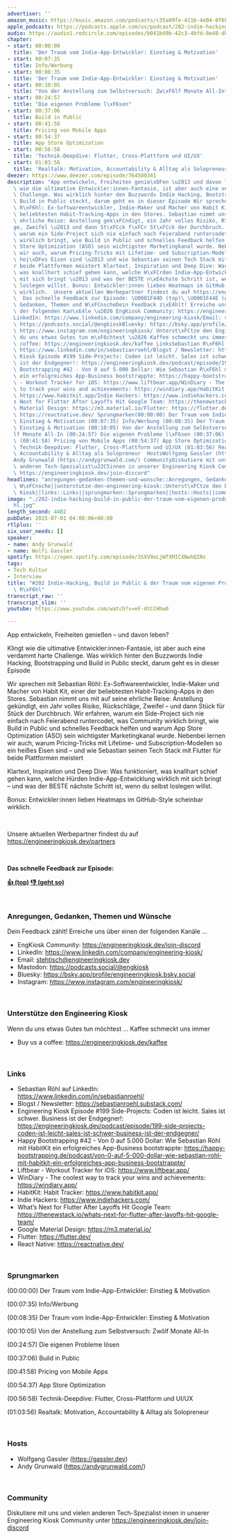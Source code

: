 ```yaml
---
advertiser: ''
amazon_music: https://music.amazon.com/podcasts/c35a09fe-4116-4e04-8f68-77d61b112e46/episodes/8e23ba8f-85a9-4a58-b356-c171f1f454ca/engineering-kiosk-202-indie-hacking-build-in-public-der-traum-vom-eigenen-produkt-mit-sebastian-r%C3%B6hl
apple_podcasts: https://podcasts.apple.com/us/podcast/202-indie-hacking-build-in-public-der-traum-vom-eigenen/id1603082924?i=1000715233452&uo=4
audio: https://audio1.redcircle.com/episodes/b041b49b-42c3-4bfd-8e48-dbd422740928/stream.mp3
chapter:
- start: 00:00:00
  title: 'Der Traum vom Indie-App-Entwickler: Einstieg & Motivation'
- start: 00:07:35
  title: Info/Werbung
- start: 00:08:35
  title: 'Der Traum vom Indie-App-Entwickler: Einstieg & Motivation'
- start: 00:10:05
  title: "Von der Anstellung zum Selbstversuch: Zw\xF6lf Monate All-In"
- start: 00:24:57
  title: "Die eigenen Probleme l\xF6sen"
- start: 00:37:06
  title: Build in Public
- start: 00:41:58
  title: Pricing von Mobile Apps
- start: 00:54:37
  title: App Store Optimization
- start: 00:56:58
  title: 'Technik-Deepdive: Flutter, Cross-Plattform und UI/UX'
- start: 01:03:56
  title: 'Realtalk: Motivation, Accountability & Alltag als Solopreneur'
deezer: https://www.deezer.com/episode/764500341
description: "App entwickeln, Freiheiten genie\xDFen \u2013 und davon leben? Klingt\
  \ wie die ultimative Entwickler:innen-Fantasie, ist aber auch eine verdammt harte\
  \ Challenge. Was wirklich hinter den Buzzwords Indie Hacking, Bootstrapping und\
  \ Build in Public steckt, darum geht es in dieser Episode Wir sprechen mit Sebastian\
  \ R\xF6hl: Ex-Softwareentwickler, Indie-Maker und Macher von Habit Kit, einer der\
  \ beliebtesten Habit-Tracking-Apps in den Stores. Sebastian nimmt uns mit auf seine\
  \ ehrliche Reise: Anstellung gek\xFCndigt, ein Jahr volles Risiko, R\xFCckschl\xE4\
  ge, Zweifel \u2013 und dann St\xFCck f\xFCr St\xFCck der Durchbruch. Wir erfahren,\
  \ warum ein Side-Project sich nie einfach nach Feierabend runtercodet, was Community\
  \ wirklich bringt, wie Build in Public und schnelles Feedback helfen und warum App\
  \ Store Optimization (ASO) sein wichtigster Marketingkanal wurde. Nebenbei lernen\
  \ wir auch, warum Pricing-Tricks mit Lifetime- und Subscription-Modellen so ein\
  \ hei\xDFes Eisen sind \u2013 und wie Sebastian seinen Tech Stack mit Flutter f\xFC\
  r beide Plattformen meistert Klartext, Inspiration und Deep Dive: Was funktioniert,\
  \ was knallhart schief gehen kann, welche H\xFCrden Indie-App-Entwicklung wirklich\
  \ mit sich bringt \u2013 und was der BESTE n\xE4chste Schritt ist, wenn du selbst\
  \ loslegen willst. Bonus: Entwickler:innen lieben Heatmaps im GitHub-Style scheinbar\
  \ wirklich.  Unsere aktuellen Werbepartner findest du auf https://engineeringkiosk.dev/partners\
  \  Das schnelle Feedback zur Episode: \U0001F44D (top)\_\U0001F44E (geht so)  Anregungen,\
  \ Gedanken, Themen und W\xFCnscheDein Feedback z\xE4hlt! Erreiche uns \xFCber einen\
  \ der folgenden Kan\xE4le \u2026 EngKiosk Community: https://engineeringkiosk.dev/join-discord\_\
  LinkedIn: https://www.linkedin.com/company/engineering-kiosk/Email: stehtisch@engineeringkiosk.devMastodon:\
  \ https://podcasts.social/@engkioskBluesky: https://bsky.app/profile/engineeringkiosk.bsky.socialInstagram:\
  \ https://www.instagram.com/engineeringkiosk/ Unterst\xFCtze den Engineering KioskWenn\
  \ du uns etwas Gutes tun m\xF6chtest \u2026 Kaffee schmeckt uns immer\_ Buy us a\
  \ coffee: https://engineeringkiosk.dev/kaffee LinksSebastian R\xF6hl auf LinkedIn:\
  \ https://www.linkedin.com/in/sebastianroehl/Blogst / Newsletter: https://sebastianroehl.substack.com/Engineering\
  \ Kiosk Episode #199 Side-Projects: Coden ist leicht. Sales ist schwer. Business\
  \ ist der Endgegner!: https://engineeringkiosk.dev/podcast/episode/199-side-projects-coden-ist-leicht-sales-ist-schwer-business-ist-der-endgegner/Happy\
  \ Bootstrapping #42 - Von 0 auf 5.000 Dollar: Wie Sebastian R\xF6hl mit HabitKit\
  \ ein erfolgreiches App-Business bootstrappte: https://happy-bootstrapping.de/podcast/von-0-auf-5-000-dollar-wie-sebastian-rohl-mit-habitkit-ein-erfolgreiches-app-business-bootstrappte/Liftbear\
  \ - Workout Tracker for iOS: https://www.liftbear.app/WinDiary - The coolest way\
  \ to track your wins and achievements: https://windiary.app/HabitKit: Habit Tracker:\
  \ https://www.habitkit.app/Indie Hackers: https://www.indiehackers.com/What\u2019\
  s Next for Flutter After Layoffs Hit Google Team: https://thenewstack.io/whats-next-for-flutter-after-layoffs-hit-google-team/Google\
  \ Material Design: https://m3.material.io/Flutter: https://flutter.dev/React Native:\
  \ https://reactnative.dev/ Sprungmarken(00:00:00) Der Traum vom Indie-App-Entwickler:\
  \ Einstieg & Motivation (00:07:35) Info/Werbung (00:08:35) Der Traum vom Indie-App-Entwickler:\
  \ Einstieg & Motivation (00:10:05) Von der Anstellung zum Selbstversuch: Zw\xF6\
  lf Monate All-In (00:24:57) Die eigenen Probleme l\xF6sen (00:37:06) Build in Public\
  \ (00:41:58) Pricing von Mobile Apps (00:54:37) App Store Optimization (00:56:58)\
  \ Technik-Deepdive: Flutter, Cross-Plattform und UI/UX (01:03:56) Realtalk: Motivation,\
  \ Accountability & Alltag als Solopreneur  HostsWolfgang Gassler (https://gassler.dev)\_\
  Andy Grunwald (https://andygrunwald.com/) CommunityDiskutiere mit uns und vielen\
  \ anderen Tech-Spezialist\u22C5innen in unserer Engineering Kiosk Community unter\
  \ https://engineeringkiosk.dev/join-discord"
headlines: "anregungen-gedanken-themen-und-wunsche::Anregungen, Gedanken, Themen und\
  \ W\xFCnsche||unterstutze-den-engineering-kiosk::Unterst\xFCtze den Engineering\
  \ Kiosk||links::Links||sprungmarken::Sprungmarken||hosts::Hosts||community::Community"
image: "./202-indie-hacking-build-in-public-der-traum-vom-eigenen-produkt-mit-sebastian-r\xF6\
  hl.jpg"
length_second: 4482
pubDate: 2025-07-01 04:00:06+00:00
rtlplus: ''
six_user_needs: []
speaker:
- name: Andy Grunwald
- name: Wolfi Gassler
spotify: https://open.spotify.com/episode/3SXV9oLjWfXMICXNwhQINs
tags:
- Tech Kultur
- Interview
title: "#202 Indie-Hacking, Build in Public & der Traum vom eigenen Produkt mit Sebastian\
  \ R\xF6hl"
transcript_raw: ''
transcript_slim: ''
youtube: https://www.youtube.com/watch?v=eF-dtCCHhw0

---
```

<p>App entwickeln, Freiheiten genießen – und davon leben?</p><p>Klingt wie die ultimative Entwickler:innen-Fantasie, ist aber auch eine verdammt harte Challenge. Was wirklich hinter den Buzzwords Indie Hacking, Bootstrapping und Build in Public steckt, darum geht es in dieser Episode</p><p>Wir sprechen mit Sebastian Röhl: Ex-Softwareentwickler, Indie-Maker und Macher von Habit Kit, einer der beliebtesten Habit-Tracking-Apps in den Stores. Sebastian nimmt uns mit auf seine ehrliche Reise: Anstellung gekündigt, ein Jahr volles Risiko, Rückschläge, Zweifel – und dann Stück für Stück der Durchbruch. Wir erfahren, warum ein Side-Project sich nie einfach nach Feierabend runtercodet, was Community wirklich bringt, wie Build in Public und schnelles Feedback helfen und warum App Store Optimization (ASO) sein wichtigster Marketingkanal wurde. Nebenbei lernen wir auch, warum Pricing-Tricks mit Lifetime- und Subscription-Modellen so ein heißes Eisen sind – und wie Sebastian seinen Tech Stack mit Flutter für beide Plattformen meistert</p><p>Klartext, Inspiration und Deep Dive: Was funktioniert, was knallhart schief gehen kann, welche Hürden Indie-App-Entwicklung wirklich mit sich bringt – und was der BESTE nächste Schritt ist, wenn du selbst loslegen willst.</p><p>Bonus: Entwickler:innen lieben Heatmaps im GitHub-Style scheinbar wirklich.</p><p><br></p><p>Unsere aktuellen Werbepartner findest du auf <a href="https://engineeringkiosk.dev/partners">https://engineeringkiosk.dev/partners</a></p><p><br></p><p><strong>Das schnelle Feedback zur Episode:</strong></p><p><a href="https://api.openpodcast.dev/feedback/202/upvote" rel="nofollow"><strong>👍 (top)</strong></a><strong> </strong><a href="https://api.openpodcast.dev/feedback/202/downvote" rel="nofollow"><strong>👎 (geht so)</strong></a></p><p><br></p><h3 id="anregungen-gedanken-themen-und-wunsche">Anregungen, Gedanken, Themen und Wünsche</h3><p>Dein Feedback zählt! Erreiche uns über einen der folgenden Kanäle …</p><ul><li>EngKiosk Community: <a href="https://engineeringkiosk.dev/join-discord">https://engineeringkiosk.dev/join-discord</a> </li><li>LinkedIn: <a href="https://www.linkedin.com/company/engineering-kiosk/" rel="nofollow">https://www.linkedin.com/company/engineering-kiosk/</a></li><li>Email: <a href="mailto:stehtisch@engineeringkiosk.dev" rel="nofollow">stehtisch@engineeringkiosk.dev</a></li><li>Mastodon: <a href="https://podcasts.social/@engkiosk" rel="nofollow">https://podcasts.social/@engkiosk</a></li><li>Bluesky: <a href="https://bsky.app/profile/engineeringkiosk.bsky.social" rel="nofollow">https://bsky.app/profile/engineeringkiosk.bsky.social</a></li><li>Instagram: <a href="https://www.instagram.com/engineeringkiosk/" rel="nofollow">https://www.instagram.com/engineeringkiosk/</a></li></ul><p><br></p><h3 id="unterstutze-den-engineering-kiosk">Unterstütze den Engineering Kiosk</h3><p>Wenn du uns etwas Gutes tun möchtest … Kaffee schmeckt uns immer </p><ul><li>Buy us a coffee: <a href="https://engineeringkiosk.dev/kaffee">https://engineeringkiosk.dev/kaffee</a></li></ul><p><br></p><h3 id="links">Links</h3><ul><li>Sebastian Röhl auf LinkedIn: <a href="https://www.linkedin.com/in/sebastianroehl/" rel="nofollow">https://www.linkedin.com/in/sebastianroehl/</a></li><li>Blogst / Newsletter: <a href="https://sebastianroehl.substack.com/" rel="nofollow">https://sebastianroehl.substack.com/</a></li><li>Engineering Kiosk Episode #199 Side-Projects: Coden ist leicht. Sales ist schwer. Business ist der Endgegner!: <a href="https://engineeringkiosk.dev/podcast/episode/199-side-projects-coden-ist-leicht-sales-ist-schwer-business-ist-der-endgegner/">https://engineeringkiosk.dev/podcast/episode/199-side-projects-coden-ist-leicht-sales-ist-schwer-business-ist-der-endgegner/</a></li><li>Happy Bootstrapping #42 - Von 0 auf 5.000 Dollar: Wie Sebastian Röhl mit HabitKit ein erfolgreiches App-Business bootstrappte: <a href="https://happy-bootstrapping.de/podcast/von-0-auf-5-000-dollar-wie-sebastian-rohl-mit-habitkit-ein-erfolgreiches-app-business-bootstrappte/" rel="nofollow">https://happy-bootstrapping.de/podcast/von-0-auf-5-000-dollar-wie-sebastian-rohl-mit-habitkit-ein-erfolgreiches-app-business-bootstrappte/</a></li><li>Liftbear - Workout Tracker for iOS: <a href="https://www.liftbear.app/" rel="nofollow">https://www.liftbear.app/</a></li><li>WinDiary - The coolest way to track your wins and achievements: <a href="https://windiary.app/" rel="nofollow">https://windiary.app/</a></li><li>HabitKit: Habit Tracker: <a href="https://www.habitkit.app/" rel="nofollow">https://www.habitkit.app/</a></li><li>Indie Hackers: <a href="https://www.indiehackers.com/" rel="nofollow">https://www.indiehackers.com/</a></li><li>What’s Next for Flutter After Layoffs Hit Google Team: <a href="https://thenewstack.io/whats-next-for-flutter-after-layoffs-hit-google-team/" rel="nofollow">https://thenewstack.io/whats-next-for-flutter-after-layoffs-hit-google-team/</a></li><li>Google Material Design: <a href="https://m3.material.io/" rel="nofollow">https://m3.material.io/</a></li><li>Flutter: <a href="https://flutter.dev/" rel="nofollow">https://flutter.dev/</a></li><li>React Native: <a href="https://reactnative.dev/" rel="nofollow">https://reactnative.dev/</a></li></ul><p><br></p><h3 id="sprungmarken">Sprungmarken</h3><p>(00:00:00) Der Traum vom Indie-App-Entwickler: Einstieg &amp; Motivation</p><p>(00:07:35) Info/Werbung</p><p>(00:08:35) Der Traum vom Indie-App-Entwickler: Einstieg &amp; Motivation</p><p>(00:10:05) Von der Anstellung zum Selbstversuch: Zwölf Monate All-In</p><p>(00:24:57) Die eigenen Probleme lösen</p><p>(00:37:06) Build in Public</p><p>(00:41:58) Pricing von Mobile Apps</p><p>(00:54:37) App Store Optimization</p><p>(00:56:58) Technik-Deepdive: Flutter, Cross-Plattform und UI/UX</p><p>(01:03:56) Realtalk: Motivation, Accountability &amp; Alltag als Solopreneur</p><p><br></p><h3 id="hosts">Hosts</h3><ul><li>Wolfgang Gassler (<a href="https://gassler.dev" rel="nofollow">https://gassler.dev</a>) </li><li>Andy Grunwald (<a href="https://andygrunwald.com/" rel="nofollow">https://andygrunwald.com/</a>)</li></ul><p><br></p><h3 id="community">Community</h3><p>Diskutiere mit uns und vielen anderen Tech-Spezialist⋅innen in unserer Engineering Kiosk Community unter <a href="https://engineeringkiosk.dev/join-discord">https://engineeringkiosk.dev/join-discord</a></p>